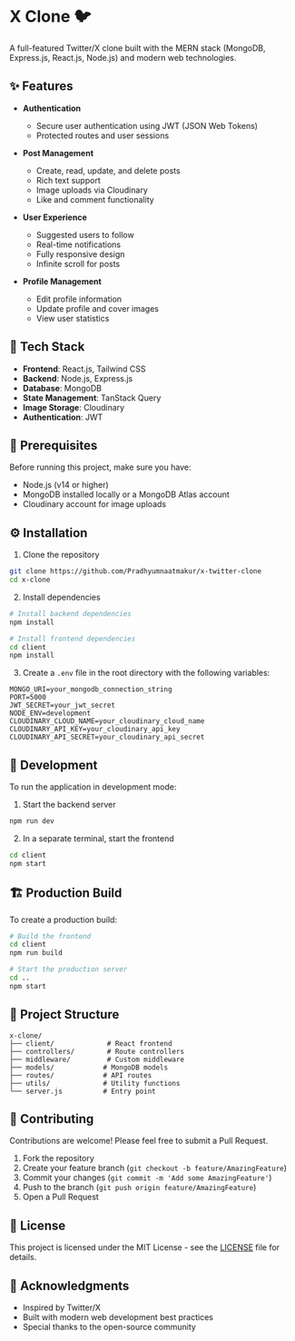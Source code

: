 # X Clone 🐦

A full-featured Twitter/X clone built with the MERN stack (MongoDB, Express.js, React.js, Node.js) and modern web technologies.

## ✨ Features

- **Authentication**
  - Secure user authentication using JWT (JSON Web Tokens)
  - Protected routes and user sessions
  
- **Post Management**
  - Create, read, update, and delete posts
  - Rich text support
  - Image uploads via Cloudinary
  - Like and comment functionality
  
- **User Experience**
  - Suggested users to follow
  - Real-time notifications
  - Fully responsive design
  - Infinite scroll for posts
  
- **Profile Management**
  - Edit profile information
  - Update profile and cover images
  - View user statistics

## 🚀 Tech Stack

- **Frontend**: React.js, Tailwind CSS
- **Backend**: Node.js, Express.js
- **Database**: MongoDB
- **State Management**: TanStack Query
- **Image Storage**: Cloudinary
- **Authentication**: JWT

## 📝 Prerequisites

Before running this project, make sure you have:
- Node.js (v14 or higher)
- MongoDB installed locally or a MongoDB Atlas account
- Cloudinary account for image uploads

## ⚙️ Installation

1. Clone the repository
```bash
git clone https://github.com/Pradhyumnaatmakur/x-twitter-clone
cd x-clone
```

2. Install dependencies
```bash
# Install backend dependencies
npm install

# Install frontend dependencies
cd client
npm install
```

3. Create a `.env` file in the root directory with the following variables:
```env
MONGO_URI=your_mongodb_connection_string
PORT=5000
JWT_SECRET=your_jwt_secret
NODE_ENV=development
CLOUDINARY_CLOUD_NAME=your_cloudinary_cloud_name
CLOUDINARY_API_KEY=your_cloudinary_api_key
CLOUDINARY_API_SECRET=your_cloudinary_api_secret
```

## 🔧 Development

To run the application in development mode:

1. Start the backend server
```bash
npm run dev
```

2. In a separate terminal, start the frontend
```bash
cd client
npm start
```

## 🏗️ Production Build

To create a production build:

```bash
# Build the frontend
cd client
npm run build

# Start the production server
cd ..
npm start
```

## 📁 Project Structure

```
x-clone/
├── client/             # React frontend
├── controllers/        # Route controllers
├── middleware/         # Custom middleware
├── models/            # MongoDB models
├── routes/            # API routes
├── utils/             # Utility functions
└── server.js          # Entry point
```

## 🤝 Contributing

Contributions are welcome! Please feel free to submit a Pull Request.

1. Fork the repository
2. Create your feature branch (`git checkout -b feature/AmazingFeature`)
3. Commit your changes (`git commit -m 'Add some AmazingFeature'`)
4. Push to the branch (`git push origin feature/AmazingFeature`)
5. Open a Pull Request

## 📄 License

This project is licensed under the MIT License - see the [LICENSE](LICENSE) file for details.

## 👏 Acknowledgments

- Inspired by Twitter/X
- Built with modern web development best practices
- Special thanks to the open-source community
